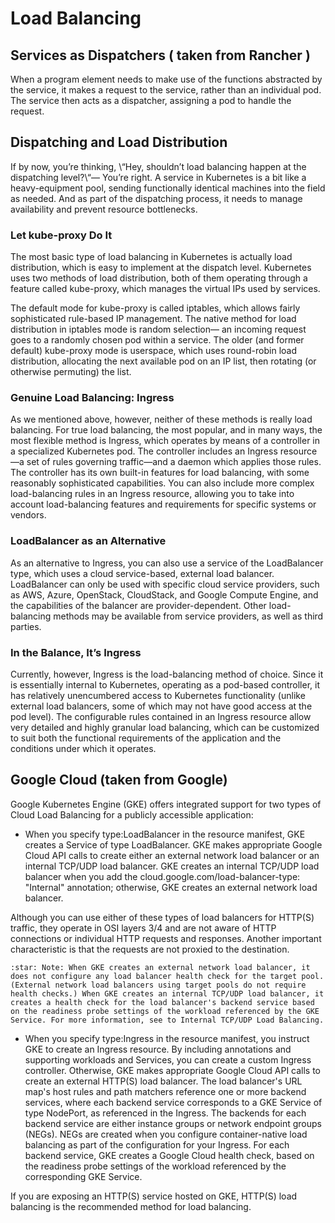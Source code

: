 # Load Balancing

## Services as Dispatchers ( taken from Rancher )

When a program element needs to make use of the functions abstracted by the service, it makes a request to the service, rather than an individual pod. The service then acts as a dispatcher, assigning a pod to handle the request.

## Dispatching and Load Distribution

If by now, you’re thinking, \“Hey, shouldn’t load balancing happen at the dispatching level?\“— You’re right. A service in Kubernetes is a bit like a heavy-equipment pool, sending functionally identical machines into the field as needed. And as part of the dispatching process, it needs to manage availability and prevent resource bottlenecks.

### Let kube-proxy Do It
The most basic type of load balancing in Kubernetes is actually load distribution, which is easy to implement at the dispatch level. Kubernetes uses two methods of load distribution, both of them operating through a feature called kube-proxy, which manages the virtual IPs used by services.

The default mode for kube-proxy is called iptables, which allows fairly sophisticated rule-based IP management. The native method for load distribution in iptables mode is random selection— an incoming request goes to a randomly chosen pod within a service. The older (and former default) kube-proxy mode is userspace, which uses round-robin load distribution, allocating the next available pod on an IP list, then rotating (or otherwise permuting) the list.

### Genuine Load Balancing: Ingress

As we mentioned above, however, neither of these methods is really load balancing. For true load balancing, the most popular, and in many ways, the most flexible method is Ingress, which operates by means of a controller in a specialized Kubernetes pod. The controller includes an Ingress resource—a set of rules governing traffic—and a daemon which applies those rules. The controller has its own built-in features for load balancing, with some reasonably sophisticated capabilities. You can also include more complex load-balancing rules in an Ingress resource, allowing you to take into account load-balancing features and requirements for specific systems or vendors.

### LoadBalancer as an Alternative

As an alternative to Ingress, you can also use a service of the LoadBalancer type, which uses a cloud service-based, external load balancer. LoadBalancer can only be used with specific cloud service providers, such as AWS, Azure, OpenStack, CloudStack, and Google Compute Engine, and the capabilities of the balancer are provider-dependent. Other load-balancing methods may be available from service providers, as well as third parties.

### In the Balance, It’s Ingress

Currently, however, Ingress is the load-balancing method of choice. Since it is essentially internal to Kubernetes, operating as a pod-based controller, it has relatively unencumbered access to Kubernetes functionality (unlike external load balancers, some of which may not have good access at the pod level). The configurable rules contained in an Ingress resource allow very detailed and highly granular load balancing, which can be customized to suit both the functional requirements of the application and the conditions under which it operates.

## Google Cloud (taken from Google)

Google Kubernetes Engine (GKE) offers integrated support for two types of Cloud Load Balancing for a publicly accessible application:

- When you specify type:LoadBalancer in the resource manifest, GKE creates a Service of type LoadBalancer. GKE makes appropriate Google Cloud API calls to create either an external network load balancer or an internal TCP/UDP load balancer. GKE creates an internal TCP/UDP load balancer when you add the cloud.google.com/load-balancer-type: "Internal" annotation; otherwise, GKE creates an external network load balancer.

Although you can use either of these types of load balancers for HTTP(S) traffic, they operate in OSI layers 3/4 and are not aware of HTTP connections or individual HTTP requests and responses. Another important characteristic is that the requests are not proxied to the destination.

```
:star: Note: When GKE creates an external network load balancer, it does not configure any load balancer health check for the target pool. (External network load balancers using target pools do not require health checks.) When GKE creates an internal TCP/UDP load balancer, it creates a health check for the load balancer's backend service based on the readiness probe settings of the workload referenced by the GKE Service. For more information, see to Internal TCP/UDP Load Balancing.
```

- When you specify type:Ingress in the resource manifest, you instruct GKE to create an Ingress resource. By including annotations and supporting workloads and Services, you can create a custom Ingress controller. Otherwise, GKE makes appropriate Google Cloud API calls to create an external HTTP(S) load balancer. The load balancer's URL map's host rules and path matchers reference one or more backend services, where each backend service corresponds to a GKE Service of type NodePort, as referenced in the Ingress. The backends for each backend service are either instance groups or network endpoint groups (NEGs). NEGs are created when you configure container-native load balancing as part of the configuration for your Ingress. For each backend service, GKE creates a Google Cloud health check, based on the readiness probe settings of the workload referenced by the corresponding GKE Service.

If you are exposing an HTTP(S) service hosted on GKE, HTTP(S) load balancing is the recommended method for load balancing.
